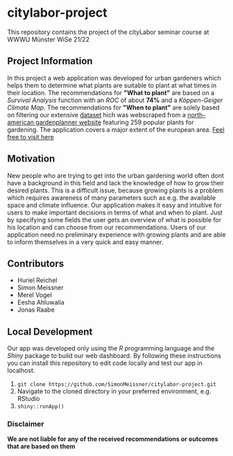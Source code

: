 # citylabor-project

This repository contains the project of the cityLabor seminar course at WWWU Münster WiSe 21/22

## Project Information

In this project a web application was developed for urban gardeners which helps them to determine what plants are suitable to plant at what times in their location. The recommendations for __"What to plant"__ are based on a _Survival Analysis_ function with an _ROC_ of about __74%__ and a _Köppen-Geiger Climate Map_. The recommendations for __"When to plant"__ are solely based on filtering our extensive [dataset](htps://github.com/SimonMeissner/citylabor-project/blob/main/src/20211214-plants-scraped.csv) hich was webscraped from a [north-american gardenplanner website](https://gardenplanner.almanac.com/plants/us-and-canada/) featuring 259 popular plants for gardening. The application covers a major extent of the european area. [Feel free to visit here](https://simonmeissner.shinyapps.io/urbangardentool/)

## Motivation

New people who are trying to get into the urban gardening world often dont have a background in this field and lack the knowledge of how to grow their desired plants. This is a difficult issue, because growing plants is a problem which requires awareness of many parameters such as e.g. the available space and climate influence. Our application makes it easy and intuitive for users to make important decisions in terms of what and when to plant. Just by specifying some fields the user gets an overview of what is possible for his location and can choose from our recommendations. Users of our application need no preliminary experience with growing plants and are able to inform themselves in a very quick and easy manner. 

## Contributors

- Huriel Reichel
- Simon Meissner
- Merel Vogel
- Eesha Ahluwalia
- Jonas Raabe

## Local Development

Our app was developed only using the _R_ programming language and the _Shiny_ package to build our web dashboard. 
By following these instructions you can install this repository to edit code locally and test our app in localhost. 

1. `git clone https://github.com/SimonMeissner/citylabor-project.git`
2. Navigate to the cloned directory in your preferred environment, e.g. RStudio
3. `shiny::runApp()`

### Disclaimer

__We are not liable for any of the received recommendations or outcomes that are based on them__
